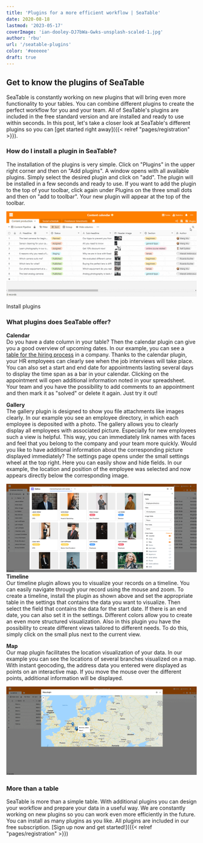 ```yaml
---
title: 'Plugins for a more efficient workflow | SeaTable'
date: 2020-08-18
lastmod: '2023-05-17'
coverImage: 'ian-dooley-DJ7bWa-Gwks-unsplash-scaled-1.jpg'
author: 'rbu'
url: '/seatable-plugins'
color: '#eeeeee'
draft: true
---
```


## Get to know the plugins of SeaTable

SeaTable is constantly working on new plugins that will bring even more functionality to your tables. You can combine different plugins to create the perfect workflow for you and your team. All of SeaTable's plugins are included in the free standard version and are installed and ready to use within seconds. In this post, let's take a closer look at SeaTable's different plugins so you can [get started right away]({{< relref "pages/registration" >}}).

### How do I install a plugin in SeaTable?

The installation of the plugins is very simple. Click on "Plugins" in the upper right corner and then on "Add plugins". A window opens with all available plugins. Simply select the desired plugin and click on "add". The plugin will be installed in a few seconds and ready to use. If you want to add the plugin to the top of your toolbar, click again under Plugins on the three small dots and then on "add to toolbar". Your new plugin will appear at the top of the toolbar.

![Install plugins](images/Plugins-instaling-.gif)

Install plugins

### What plugins does SeaTable offer?

**Calendar**  
Do you have a date column in your table? Then the calendar plugin can give you a good overview of upcoming dates. In our example, you can see a [table for the hiring process](https://seatable.io/en/vorlage/bdwyaoius76f-0vsreupaa/) in a company. Thanks to the calendar plugin, your HR employees can clearly see when the job interviews will take place. You can also set a start and end date for appointments lasting several days to display the time span as a bar in your calendar. Clicking on the appointment will open additional information noted in your spreadsheet. Your team and you have the possibility to add comments to an appointment and then mark it as "solved" or delete it again. Just try it out!

**Gallery**  
The gallery plugin is designed to show you file attachments like images clearly. In our example you see an employee directory, in which each employee is deposited with a photo. The gallery allows you to clearly display all employees with associated picture. Especially for new employees such a view is helpful. This way, you can immediately link names with faces and feel that you belong to the company and your team more quickly. Would you like to have additional information about the corresponding picture displayed immediately? The settings page opens under the small settings wheel at the top right. Here you can easily show and hide fields. In our example, the location and position of the employee was selected and now appears directly below the corresponding image.

![Plugin Gallery View](images/Bildschirmfoto-2020-08-19-um-09.52.29.png)  
**Timeline**  
Our timeline plugin allows you to visualize your records on a timeline. You can easily navigate through your record using the mouse and zoom. To create a timeline, install the plugin as shown above and set the appropriate table in the settings that contains the data you want to visualize. Then select the field that contains the data for the start date. If there is an end date, you can also set it in the settings. Different colors allow you to create an even more structured visualization. Also in this plugin you have the possibility to create different views tailored to different needs. To do this, simply click on the small plus next to the current view.

**Map**  
Our map plugin facilitates the location visualization of your data. In our example you can see the locations of several branches visualized on a map. With instant geocoding, the address data you entered were displayed as points on an interactive map. If you move the mouse over the different points, additional information will be displayed.

![Plugin maps ](images/Bildschirmfoto-2020-08-19-um-10.34.17.png)

### More than a table

SeaTable is more than a simple table. With additional plugins you can design your workflow and prepare your data in a useful way. We are constantly working on new plugins so you can work even more efficiently in the future. You can install as many plugins as you like. All plugins are included in our free subscription. [Sign up now and get started!]({{< relref "pages/registration" >}})
